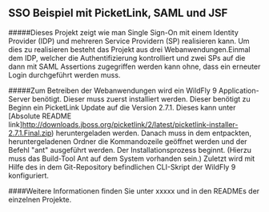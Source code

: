## SSO Beispiel mit PicketLink, SAML und JSF

#####Dieses Projekt zeigt wie man Single Sign-On mit einem Identity Provider (IDP) und mehreren Service Providern (SP) realisieren kann. Um dies zu realisieren besteht das Projekt aus drei Webanwendungen.Einmal dem IDP, welcher die Authentifizierung kontrolliert und zwei SPs auf die dann mit SAML Assertions zugegriffen werden kann ohne, dass ein erneuter Login durchgeführt werden muss.

#####Zum Betreiben der Webanwendungen wird ein WildFly 9 Application-Server benötigt. Dieser muss zuerst installiert werden. Dieser benötigt zu Beginn ein PicketLink Update auf die Version 2.7.1. Dieses kann unter [Absolute README link]http://downloads.jboss.org/picketlink/2/latest/picketlink-installer-2.7.1.Final.zip) heruntergeladen werden. Danach muss in dem entpackten, heruntergeladenen Ordner die Kommandozeile geöffnet werden und der Befehl "ant" ausgeführt werden. Der Installationsprozess beginnt. (Hierzu muss das Build-Tool Ant auf dem System vorhanden sein.) Zuletzt wird mit Hilfe des in dem Git-Repository befindlichen CLI-Skript der WildFly 9 konfiguriert.

####Weitere Informationen finden Sie unter xxxxx und in den READMEs der einzelnen Projekte.
